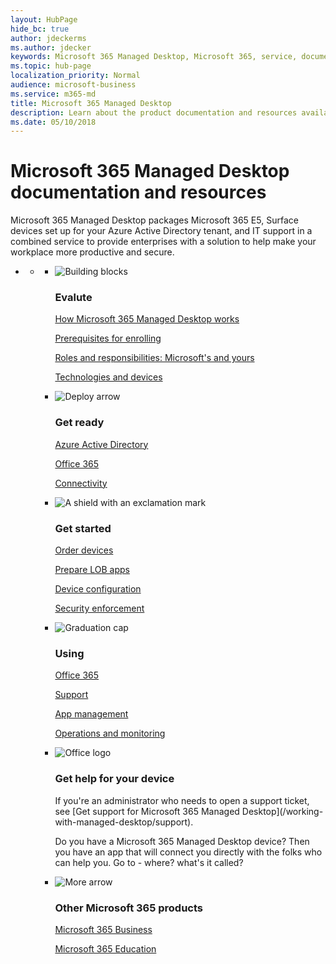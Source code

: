 ```yaml
---
layout: HubPage
hide_bc: true
author: jdeckerms
ms.author: jdecker
keywords: Microsoft 365 Managed Desktop, Microsoft 365, service, documentation 
ms.topic: hub-page
localization_priority: Normal
audience: microsoft-business
ms.service: m365-md 
title: Microsoft 365 Managed Desktop
description: Learn about the product documentation and resources available for Microsoft 365 Managed Desktop.
ms.date: 05/10/2018
---
```

<div id="main" class="v2">
    <div class="container">
        <h1>Microsoft 365 Managed Desktop documentation and resources</h1>
        <P>Microsoft 365 Managed Desktop packages Microsoft 365 E5, Surface devices set up for your Azure Active Directory tenant, and IT support in a combined service to provide enterprises with a solution to help make your workplace more productive and secure.</p>
        <P></p>
        <ul class="pivots">
            <li>
                <a href="#home"></a>
                <ul id="home">
                    <li>
                        <a href="#home-all"></a>
                        <ul id="home-all" class="cardsF">
                            <li>
                                <div class="cardSize">
                                    <div class="cardPadding">
                                        <div class="card">
                                            <div class="cardImageOuter">
                                                <div class="cardImage">
                                                    <img src="https://docs.microsoft.com/en-us/office/media/icons/blocks-blue.svg" alt="Building blocks" />
                                                </div>
                                            </div>
                                            <div class="cardText">
                                                <h3>Evalute</h3>
                                                <P><a href="intro/how-managed-desktop-works.md">How Microsoft 365 Managed Desktop works</a></p>
                                                <P><a href="intro/prerequisites.md">Prerequisites for enrolling</a></p>
                                                <P><a href="intro/roles-and-responsibilities.md">Roles and responsibilities: Microsoft's and yours</a></p>
                                                <P><a href="intro/technologies-and-devices-md">Technologies and devices</a></p>
                                            </div>
                                        </div>
                                    </div>
                                </div>
                            </li>
                            <li>
                                <div class="cardSize">
                                    <div class="cardPadding">
                                        <div class="card">
                                            <div class="cardImageOuter">
                                                <div class="cardImage">
                                                    <img src="https://docs.microsoft.com/en-us/office/media/icons/deploy-blue.svg" alt="Deploy arrow" />
                                                </div>
                                            </div>
                                            <div class="cardText">
                                                <h3>Get ready</h3>
                                                <P><a href="get-ready/index.md">Azure Active Directory</a></p>
                                                <P><a href="get-ready/index.md">Office 365</a></p>
                                                <P><a href="get-ready/index.md">Connectivity</a></p>
                                        </div>
                                        </div>
                                    </div>
                                </div>
                            </li>
                            <li>
                                <div class="cardSize">
                                    <div class="cardPadding">
                                        <div class="card">
                                            <div class="cardImageOuter">
                                                <div class="cardImage">
                                                    <img src="https://docs.microsoft.com/en-us/office/media/icons/security-blue.svg" alt="A shield with an exclamation mark" />
                                                </div>
                                            </div>
                                            <div class="cardText">
                                                <h3>Get started</h3>
                                                <P><a href="get-started/devices.md">Order devices</a></p>
                                                <P><a href="get-started/apps.md">Prepare LOB apps</a></p>
                                                <P><a href="get-started/device-configuration.md">Device configuration</a></p>
                                                <P><a href="get-started/security.md">Security enforcement</a></p>
                                            </div>
                                        </div>
                                    </div>
                                </div>
                            </li> 
                            <li>
                                <div class="cardSize">
                                    <div class="cardPadding">
                                        <div class="card">
                                            <div class="cardImageOuter">
                                                <div class="cardImage">
                                                    <img src="https://docs.microsoft.com/en-us/office/media/icons/education-tutorial-blue.svg" alt="Graduation cap" />
                                                </div>
                                            </div>
                                            <div class="cardText">
                                                <h3>Using</h3>
                                                <P><a href="working-with-managed-desktop/updates.md">Office 365</a></p>
                                                <P><a href="working-with-managed-desktop/support.md">Support</a></p>
                                                <P><a href="working-with-managed-desktop/manage-apps.md">App management</a></p>
                                                <P><a href="working-with-managed-desktop/operations-and-monitoring.md">Operations and monitoring</a></p>
                                            </div>
                                        </div>
                                    </div>
                                </div>
                            </li> 
                            <li>
                                <div class="cardSize">
                                    <div class="cardPadding">
                                        <div class="card">
                                            <div class="cardImageOuter">
                                                <div class="cardImage">
                                                    <img src="https://docs.microsoft.com/media/logos/logo_Office.svg" alt="Office logo" />
                                                </div>
                                            </div>
                                            <div class="cardText">
                                                <h3>Get help for your device</h3>
                                                <p>If you're an administrator who needs to open a support ticket, see [Get support for Microsoft 365 Managed Desktop](/working-with-managed-desktop/support).</p>
                                                <p>Do you have a Microsoft 365 Managed Desktop device? Then you have an app that will connect you directly with the folks who can help you. Go to - where? what's it called? </p>
                                            </div>
                                        </div>
                                    </div>
                                </div>
                            </li>
                            <li>
                                <div class="cardSize">
                                            <div class="cardPadding">
                                                <div class="card">
                                                    <div class="cardImageOuter">
                                                        <div class="cardImage">
                                                            <img src="https://docs.microsoft.com/en-us/office/media/icons/caret-right-blue.svg" alt="More arrow" />
                                                        </div>
                                                    </div>
                                                    <div class="cardText">
                                                        <h3>Other Microsoft 365 products</h3>
                                                        <P><a href="https://docs.microsoft.com/en-us/microsoft-365/business/">Microsoft 365 Business</a></p>
                                                        <P><a href="https://support.office.com/article/Get-started-with-Office-365-Education-AB02ABE5-A1EE-458C-B749-5B44416CCF14">Microsoft 365 Education</a></p>
                                                    </div>
                                                </div>
                                            </div>
                                        </div>
                                    </li> 
                              </ul>
                            </li>
                       </ul>
                    </li>
                </ul>
            </li>
        </ul>
    </div>
</div>


